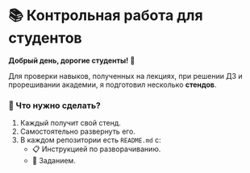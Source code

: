 # 📚 Контрольная работа для студентов  

**Добрый день, дорогие студенты!** 🌟  

Для проверки навыков, полученных на лекциях, при решении ДЗ и прорешивании академии, я подготовил несколько **стендов**.  

### 📌 Что нужно сделать?  
1. Каждый получит свой стенд.  
2. Самостоятельно развернуть его.  
3. В каждом репозитории есть `README.md` с:  
   - 📋 Инструкцией по разворачиванию.  
   - 🎯 Заданием.  
 
